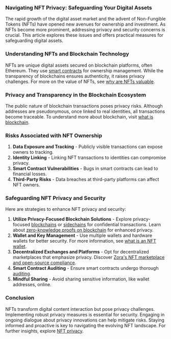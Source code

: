 ### Navigating NFT Privacy: Safeguarding Your Digital Assets

The rapid growth of the digital asset market and the advent of Non-Fungible Tokens (NFTs) have opened new avenues for ownership and investment. As NFTs become more prominent, addressing privacy and security concerns is crucial. This article explores these issues and offers practical measures for safeguarding digital assets.

### Understanding NFTs and Blockchain Technology

NFTs are unique digital assets secured on blockchain platforms, often Ethereum. They use [smart contracts](https://ethereum.org/en/developers/docs/smart-contracts/) for ownership management. While the transparency of blockchains ensures authenticity, it raises privacy challenges. For more on the value of NFTs, see [why are NFTs valuable](https://www.license-token.com/wiki/why-are-nf-ts-valuable).

### Privacy and Transparency in the Blockchain Ecosystem

The public nature of blockchain transactions poses privacy risks. Although addresses are pseudonymous, once linked to real identities, all transactions become traceable. To understand more about blockchain, visit [what is blockchain](https://www.license-token.com/wiki/what-is-blockchain).

### Risks Associated with NFT Ownership

1. **Data Exposure and Tracking** - Publicly visible transactions can expose owners to tracking.
2. **Identity Linking** - Linking NFT transactions to identities can compromise privacy.
3. **Smart Contract Vulnerabilities** - Bugs in smart contracts can lead to financial losses.
4. **Third-Party Risks** - Data breaches at third-party platforms can affect NFT owners.

### Safeguarding NFT Privacy and Security

Here are strategies to enhance NFT privacy and security:

1. **Utilize Privacy-Focused Blockchain Solutions** - Explore privacy-focused [blockchains](https://getmonero.org/resources/about/) or [sidechains](https://arxiv.org/abs/2005.10150) for confidential transactions. Learn about [zero-knowledge proofs on blockchain](https://www.license-token.com/wiki/zero-knowledge-proofs-on-blockchain) for enhanced privacy.
2. **Wallet and Key Management** - Use multiple wallets and hardware wallets for better security. For more information, see [what is an NFT wallet](https://www.license-token.com/wiki/what-is-an-nft-wallet).
3. **Decentralized Exchanges and Platforms** - Opt for decentralized marketplaces that emphasize privacy. Discover [Zora's NFT marketplace and open-source compliance](https://www.license-token.com/wiki/zora-s-nft-marketplace-and-open-source-compliance).
4. **Smart Contract Auditing** - Ensure smart contracts undergo thorough [auditing](https://chainsecurity.com/smart-contract-audits/).
5. **Mindful Sharing** - Avoid sharing sensitive information, like wallet addresses, online.

### Conclusion

NFTs transform digital content interaction but pose privacy challenges. Implementing robust privacy measures is essential for security. Engaging in ongoing dialogue about privacy innovations can help mitigate risks. Staying informed and proactive is key to navigating the evolving NFT landscape. For further insights, explore [NFT privacy](https://www.license-token.com/wiki/nft-privacy).